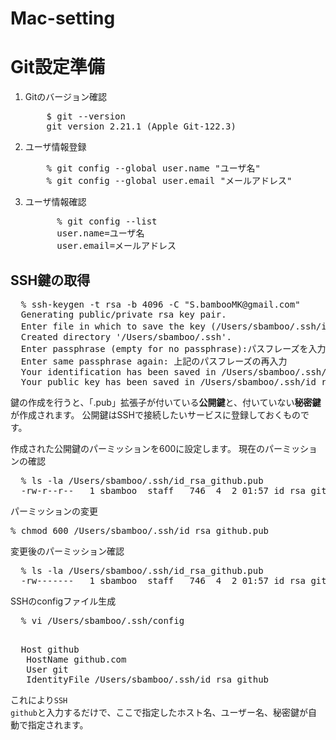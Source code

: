 # Mac-setting
<h1>Git設定準備</h1>
<ol>
  <li>Gitのバージョン確認</li>
    <pre>
    $ git --version
    git version 2.21.1 (Apple Git-122.3)</pre>
  <li>ユーザ情報登録</li>
    <pre>
    % git config --global user.name "ユーザ名"
    % git config --global user.email "メールアドレス"</pre>
  <li>ユーザ情報確認</li>
    <pre>
      % git config --list
      user.name=ユーザ名
      user.email=メールアドレス</pre>
</ol>

<h2>SSH鍵の取得</h2>
<pre>
  % ssh-keygen -t rsa -b 4096 -C "S.bambooMK@gmail.com"
  Generating public/private rsa key pair.
  Enter file in which to save the key (/Users/sbamboo/.ssh/id_rsa):任意の鍵名をフルパスで記入
  Created directory '/Users/sbamboo/.ssh'.
  Enter passphrase (empty for no passphrase):パスフレーズを入力。必須ではないが入力を推奨
  Enter same passphrase again: 上記のパスフレーズの再入力
  Your identification has been saved in /Users/sbamboo/.ssh/id_rsa_github.
  Your public key has been saved in /Users/sbamboo/.ssh/id_rsa_github.pub.</pre>
  
  鍵の作成を行うと、「.pub」拡張子が付いている<strong>公開鍵</strong>と、付いていない<strong>秘密鍵</strong>が作成されます。
  公開鍵はSSHで接続したいサービスに登録しておくものです。
  
  作成された公開鍵のパーミッションを600に設定します。
  現在のパーミッションの確認
  <pre>
  % ls -la /Users/sbamboo/.ssh/id_rsa_github.pub
  -rw-r--r--   1 sbamboo  staff   746  4  2 01:57 id_rsa_github.pub</pre>
  パーミッションの変更
  <pre>% chmod 600 /Users/sbamboo/.ssh/id_rsa_github.pub</pre> 
  変更後のパーミッション確認
  <pre>
  % ls -la /Users/sbamboo/.ssh/id_rsa_github.pub         
  -rw-------   1 sbamboo  staff   746  4  2 01:57 id_rsa_github.pub</pre> 
  SSHのconfigファイル生成
  <pre>
  % vi /Users/sbamboo/.ssh/config
  </pre>
  <pre>
  Host github
   HostName github.com
   User git
   IdentityFile /Users/sbamboo/.ssh/id_rsa_github</pre>
   これにより<code>SSH github</code>と入力するだけで、ここで指定したホスト名、ユーザー名、秘密鍵が自動で指定されます。
